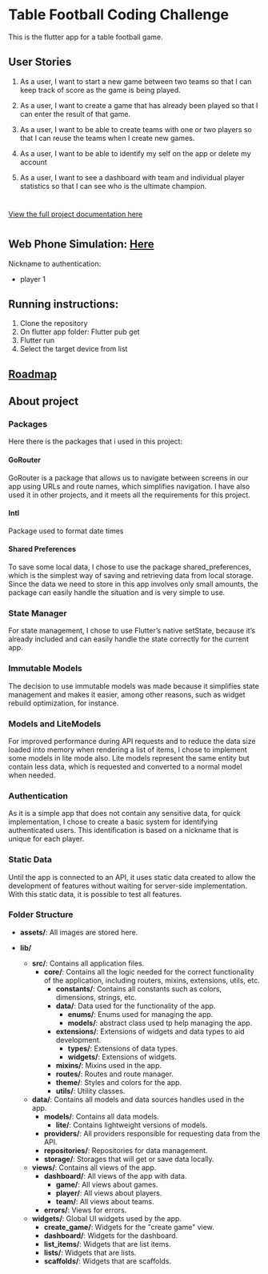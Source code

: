 # Table Football Coding Challenge
This is the flutter app for a table football game.

## User Stories
1. As a user, I want to start a new game between two teams so that I can keep track of score as the game is being played.

2. As a user, I want to create a game that has already been played so that I can enter the result of that game.

3. As a user, I want to be able to create teams with one or two players so that I can reuse the teams when I create new games.

4. As a user, I want to be able to identify my self on the app or delete my account 

5. As a user, I want to see a dashboard with team and individual player statistics so that I can see who is the ultimate champion.

#
[View the full project documentation here](../docs/table-football-react-updated.pdf)
#

## Web Phone Simulation: [ Here ](https://monsterofcode.com/table_football_challenge/alpha/)
Nickname to authentication:
- player 1

## Running instructions:
1. Clone the repository
2. On flutter app folder: Flutter pub get
3. Flutter run 
4. Select the target device from list


## [Roadmap](./docs/roadmap.md)

## About project 

### Packages
Here there is the packages that i used in this project:

#### GoRouter
GoRouter is a package that allows us to navigate between screens in our app using URLs and route names, which simplifies navigation. I have also used it in other projects, and it meets all the requirements for this project.

#### Intl
Package used to format date times

#### Shared Preferences
To save some local data, I chose to use the package shared_preferences, which is the simplest way of saving and retrieving data from local storage. Since the data we need to store in this app involves only small amounts, the package can easily handle the situation and is very simple to use. 

### State Manager
For state management, I chose to use Flutter’s native setState, because it’s already included and can easily handle the state correctly for the current app.

### Immutable Models
The decision to use immutable models was made because it simplifies state management and makes it easier, among other reasons, such as widget rebuild optimization, for instance.

### Models and LiteModels
For improved performance during API requests and to reduce the data size loaded into memory when rendering a list of items, I chose to implement some models in lite mode also. Lite models represent the same entity but contain less data, which is requested and converted to a normal model when needed.

### Authentication
As it is a simple app that does not contain any sensitive data, for quick implementation, I chose to create a basic system for identifying authenticated users. This identification is based on a nickname that is unique for each player.

### Static Data
Until the app is connected to an API, it uses static data created to allow the development of features without waiting for server-side implementation. With this static data, it is possible to test all features.

### Folder Structure

- **assets/**: All images are stored here.
  
- **lib/**
    - **src/**: Contains all application files.
        - **core/**: Contains all the logic needed for the correct functionality of the application, including routers, mixins, extensions, utils, etc.
            - **constants/**: Contains all constants such as colors, dimensions, strings, etc.
            - **data/**: Data used for the functionality of the app.
                - **enums/**: Enums used for managing the app.
                - **models/**: abstract class used tp help managing the app.
            - **extensions/**: Extensions of widgets and data types to aid development.
                - **types/**: Extensions of data types.
                - **widgets/**: Extensions of widgets.
            - **mixins/**: Mixins used in the app.
            - **routes/**: Routes and route manager.
            - **theme/**: Styles and colors for the app.
            - **utils/**: Utility classes.
    - **data/**: Contains all models and data sources handles used in the app.
        - **models/**: Contains all data models.
            - **lite/**: Contains lightweight versions of models.
        - **providers/**: All providers responsible for requesting data from the API.
        - **repositories/**: Repositories for data management.
        - **storage/**: Storages that will get or save data locally.
    - **views/**: Contains all views of the app.
        - **dashboard/**: All views of the app with data.
            - **game/**: All views about games.
            - **player/**: All views about players.
            - **team/**: All views about teams.
        - **errors/**: Views for errors.
    - **widgets/**: Global UI widgets used by the app.
        - **create_game/**: Widgets for the "create game" view.
        - **dashboard/**: Widgets for the dashboard.
        - **list_items/**: Widgets that are list items.
        - **lists/**: Widgets that are lists.
        - **scaffolds/**: Widgets that are scaffolds.




